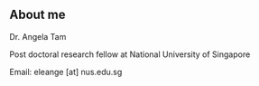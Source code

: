 ## About me

Dr. Angela Tam

Post doctoral research fellow at National University of Singapore

Email: eleange [at] nus.edu.sg
